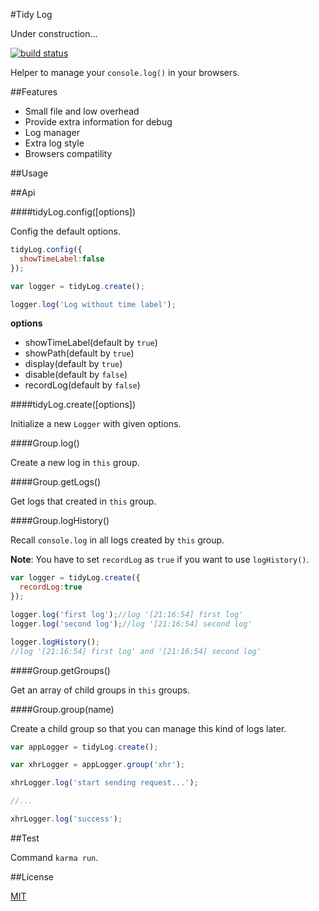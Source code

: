 #Tidy Log

Under construction...

[![build status][travis-ci-build-status-img]][travis-ci-url]

Helper to manage your `console.log()` in your browsers.

##Features

* Small file and low overhead
* Provide extra information for debug
* Log manager
* Extra log style 
* Browsers compatility

##Usage

<!-- __options__:

Boolean `showTimeLabel`

Default by `true`. Setting as `false` will stop showing time information in later logging.
 -->
##Api

####tidyLog.config([options])

Config the default options.

```js
tidyLog.config({
  showTimeLabel:false
});

var logger = tidyLog.create();

logger.log('Log without time label');
```

__options__

* showTimeLabel(default by `true`)
* showPath(default by `true`)
* display(default by `true`)
* disable(default by `false`)
* recordLog(default by `false`)

####tidyLog.create([options])

Initialize a new `Logger` with given options.

####Group.log()

Create a new log in `this` group.

####Group.getLogs()

Get logs that created in `this` group.

####Group.logHistory()

Recall `console.log` in all logs created by `this` group.

__Note__: You have to set `recordLog` as `true` if you want to use `logHistory()`.

```js
var logger = tidyLog.create({
  recordLog:true
});

logger.log('first log');//log '[21:16:54] first log'
logger.log('second log');//log '[21:16:54] second log'

logger.logHistory();
//log '[21:16:54] first log' and '[21:16:54] second log'
```
####Group.getGroups()

Get an array of child groups in `this` groups.

####Group.group(name)

Create a child group so that you can manage this kind of logs later.

```js
var appLogger = tidyLog.create();

var xhrLogger = appLogger.group('xhr');

xhrLogger.log('start sending request...');

//...

xhrLogger.log('success');
```

##Test

Command `karma run`.

##License

[MIT](LICENSE)

[travis-ci-build-status-img]:https://travis-ci.org/oyyd/tidy-log.svg?branch=master
[travis-ci-url]:https://travis-ci.org/oyyd/tidy-log
